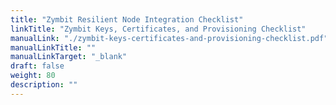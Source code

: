 ```yaml
---
title: "Zymbit Resilient Node Integration Checklist"
linkTitle: "Zymbit Keys, Certificates, and Provisioning Checklist"
manualLink: "./zymbit-keys-certificates-and-provisioning-checklist.pdf"
manualLinkTitle: ""
manualLinkTarget: "_blank"
draft: false
weight: 80
description: ""
---
```

